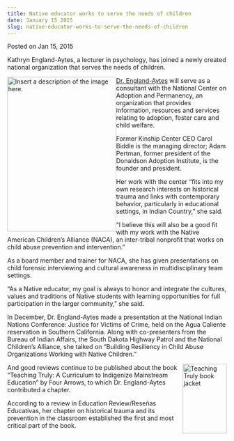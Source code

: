 ```yaml
---
title: Native educator works to serve the needs of children
date: January 15 2015
slug: native-educator-works-to-serve-the-needs-of-children
---
```





<span class="date">Posted on Jan 15, 2015    </span>
<p>Kathryn England-Aytes, a lecturer in psychology, has joined a
newly created national organization that serves the needs of
children.</p>
<p><img alt="Insert a description of the image here." src="http://news.csumb.edu/sites/default/files/65/attachments/news/images/kathrym_head_shot.jpg" style="width:250px; height:355px; float:left"><a href="http://sbgs.csumb.edu/faculty/kathryn-england-aytes" rel="nofollow">Dr. England-Aytes</a> will serve as a consultant with
the National Center on Adoption and Permanency, an organization
that provides information, resources and services relating to
adoption, foster care and child welfare.</img></p>
<p>Former Kinship Center CEO Carol Biddle is the managing director;
Adam Pertman, former president of the Donaldson Adoption Institute,
is the founder and president.</p>
<p>Her work with the center &#x201C;fits into my own research interests on
historical trauma and links with contemporary behavior,
particularly in educational settings, in Indian Country,&#x201D; she
said.</p>
<p>&#x201C;I believe this will also be a good fit with my work with the
Native American Children&#x2019;s Alliance (NACA), an inter-tribal
nonprofit that works on child abuse prevention and
intervention.&#x201D;</p>
<p>As a board member and trainer for NACA, she has given
presentations on child forensic interviewing and cultural awareness
in multidisciplinary team settings.</p>
<p>&#x201C;As a Native educator, my goal is always to honor and integrate
the cultures, values and traditions of Native students with
learning opportunities for full participation in the larger
community,&#x201D; she said.</p>
<p>In December, Dr. England-Aytes made a presentation at the
National Indian Nations Conference: Justice for Victims of Crime,
held on the Agua Caliente reservation in Southern California. Along
with co-presenters from the Bureau of Indian Affairs, the South
Dakota Highway Patrol and the National Children&#x2019;s Alliance, she
talked on &#x201C;Building Resiliency in Child Abuse Organizations Working
with Native Children.&#x201D;</p>
<p><img alt="Teaching Truly book jacket" src="http://news.csumb.edu/sites/default/files/65/attachments/news/images/teaching_truly.jpeg" style="float:right; width:101px; height:160px">And good reviews
continue to be published about the book &#x201C;Teaching Truly: A
Curriculum to Indigenize Mainstream Education&#x201D; by Four Arrows, to
which Dr. England-Aytes contributed a chapter.</img></p>
<p>According to a review in Education Review/Rese&#xF1;as Educativas,
her chapter on historical trauma and its prevention in the
classroom established the first and most critical part of the
book.<br>
&#xA0;</br></p>





